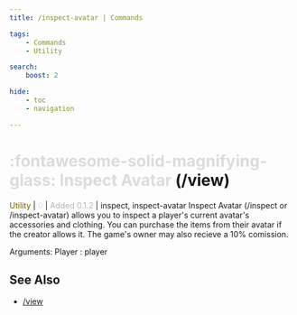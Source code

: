 ```yaml
---
title: /inspect-avatar | Commands

tags:
    - Commands
    - Utility

search:
    boost: 2

hide:
    - toc
    - navigation

---
```

# <p style="color: rgb(220,220,220); display: inline;">:fontawesome-solid-magnifying-glass: Inspect Avatar</p> (/view)
<div style="display:inline;">
<p style="color: #7F5F02; display: inline;">Utility</p> | <p style="color: rgb(220,220,220); display: inline;">0</p> | <p style="color: rgb(180,180,180); display: inline;"> Added 0.1.2</p> | inspect, inspect-avatar
</div>
Inspect Avatar (/inspect or /inspect-avatar) allows you to inspect a player's current avatar's accessories and clothing. You can purchase the items from their avatar if the creator allows it. The game's owner may also recieve a 10% comission.

Arguments: Player : player

## See Also
* [/view](/Commands/specifics/view/)